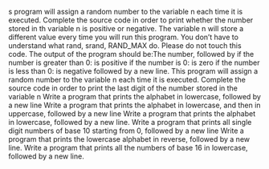 s program will assign a random number to the variable n each time it is executed. Complete the source code in order to print whether the number stored in th variable n is positive or negative. The variable n will store a different value every time you will run this program. You don’t have to understand what rand, srand, RAND_MAX do. Please do not touch this code. The output of the program should be:The number, followed by if the number is greater than 0: is positive if the number is 0: is zero if the number is less than 0: is negative followed by a new line.
This program will assign a random number to the variable n each time it is executed. Complete the source code in order to print the last digit of the number stored in the variable n
Write a program that prints the alphabet in lowercase, followed by a new line
Write a program that prints the alphabet in lowercase, and then in uppercase, followed by a new line
Write a program that prints the alphabet in lowercase, followed by a new line.
Write a program that prints all single digit numbers of base 10 starting from 0, followed by a new line
Write a program that prints the lowercase alphabet in reverse, followed by a new line.
Write a program that prints all the numbers of base 16 in lowercase, followed by a new line.
